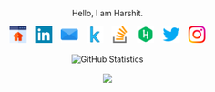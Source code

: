 <p align=center>Hello, I am Harshit.</p>

<p align=center>
  <a href="https://hrshtv.github.io"><img src="img/icons/website.svg" width="30px"></a> &ensp;
  <a href="https://linkedin.com/in/harshit-varma/"><img src="img/icons/linkedin.svg" width="30px"></a> &ensp;
  <a href="mailto:harshitvarma22@outlook.com"><img src="img/icons/mail.svg" width="30px"></a> &ensp;
  <a href="https://www.kaggle.com/harshitvarma"><img src="img/icons/kaggle.svg" width="30px"></a> &ensp;
  <a href="https://stackoverflow.com/users/13492565/hrshtv"><img src="img/icons/stack-overflow.svg" width="30px"></a> &ensp;
  <a href="https://www.hackerrank.com/hrshtvrm?hr_r=1"><img src="img/icons/hackerrank.svg" width="30px"></a> &ensp;
  <a href="https://twitter.com/hrshtv"><img src="img/icons/twitter.svg" width="30px"></a> &ensp;
  <a href="https://www.instagram.com/hrshtvrm/"><img src="img/icons/instagram.svg" width="30px"></a>
  <br><br>
  <img alt="GitHub Statistics" src="https://github-readme-stats.vercel.app/api?username=hrshtv&show_icons=true&title_color=fff&icon_color=79ff97&text_color=9f9f9f&bg_color=151515">
  <br><br>
  <img src=https://visitor-badge.glitch.me/badge?page_id=hrshtv.hrshtv>
</p>
